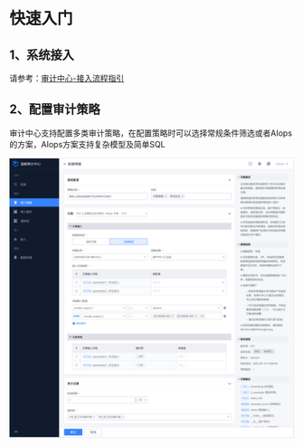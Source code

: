 # 快速入门

## 1、系统接入

请参考：[审计中心-接入流程指引](https://doc.weixin.qq.com/doc/w3_AQ8AaQYGAC49Jtxm6sTSByh0z9SvU?scode=AJEAIQdfAAovv4IAVNAIkASgZ9ACc "审计中心-接入流程指引")


## 2、配置审计策略

审计中心支持配置多类审计策略，在配置策略时可以选择常规条件筛选或者AIops的方案，AIops方案支持复杂模型及简单SQL

![alt text](image.png)